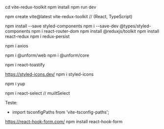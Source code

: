 cd vite-redux-toolkit
npm install
npm run dev

npm create vite@latest vite-redux-toolkit // (React, TypeScript)

npm install --save styled-components
npm i --save-dev @types/styled-components
npm i react-router-dom
npm install @reduxjs/toolkit
npm install react-redux
npm i redux-persist

npm i axios

npm i @unform/web
npm i @unform/core

npm i react-toastify

https://styled-icons.dev/
npm i styled-icons

npm i yup

npm i react-select   // muiltSelect


Teste:
- import tsconfigPaths from 'vite-tsconfig-paths';

https://react-hook-form.com/
npm install react-hook-form